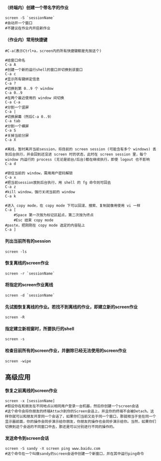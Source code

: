 #### （终端内）创建一个带名字的作业
    screen -S `sessionName`
    #自动开一个窗口
    #不建议在作业内开启新作业

#### （作业内）常用快捷键
    #C-a(表示Ctrl+a，screen内的所有快捷键都是先按这个)
    
    #给窗口命名
    C-a A
    #创建一个新的运行shell的窗口并切换到该窗口
    C-a c
    #显示所有键绑定信息
    C-a ?
    #切换到第 0..9 个 window
    C-a 0..9
    #在两个最近使用的 window 间切换
    C-a C-a
    #分割一个竖屏
    C-a |
    #切换屏幕（然后C-a 0..9）
    C-a tab
    #分割一个横屏
    C-a S
    #关掉当前分屏
    C-a X

    #离线，暂时离开当前session，将目前的 screen session (可能含有多个 windows) 丢到后台执行，并会回到还没进 screen 时的状态，此时在 screen session 里，每个 window 内运行的 process (无论是前台/后台)都在继续执行，即使 logout 也不影响
    C-a d

    #锁住当前的 window，需用用户密码解锁
    C-a x
    #把当前session放到后台执行，用 shell 的 fg 命令则可回去
    C-a z
    #kill window，强行关闭当前的 window
    C-a k

    #进入 copy mode，在 copy mode 下可以回滚、搜索、复制就像用使用 vi 一样
    C-a [
        #Space 第一次按为标记区起点，第二次按为终点 
        #Esc 结束 copy mode
    #paste，把刚刚在 copy mode 选定的内容贴上
    C-a ]


#### 列出当前所有的session
    screen -ls

#### 恢复离线的screen作业
    screen -r `sessionName`

#### 将指定的screen作业离线
    screen -d `sessionName`

#### 先试图恢复离线的作业。若找不到离线的作业，即建立新的screen作业
    screen -R

#### 指定建立新视窗时，所要执行的shell
    screen -s

#### 检查目前所有的screen作业，并删除已经无法使用的screen作业
    screen -wipe


## 高级应用

#### 恢复之前离线的screen作业
    screen -x [sessionName]
    #假设你在和朋友在不同地点以相同用户登录一台机器，然后你创建一个screen会话
    #这个命令会将你朋友的终端Attach到你的Screen会话上，并且你的终端不会被Detach。这样你就可以和朋友共享同一个会话了，如果你们当前又处于同一个窗口，那就相当于坐在同一个显示器前面，你的操作会同步演示给你朋友，你朋友的操作也会同步演示给你。当然，如果你们切换到这个会话的不同窗口中去，那还是可以分别进行不同的操作的。

#### 发送命令到screen会话
    screen -S sandy -X screen ping www.baidu.com
    #这个命令在一个叫做sandy的screen会话中创建一个新窗口，并在其中运行ping命令


